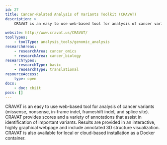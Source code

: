 ```yaml
---
id: 27
title: Cancer-Related Analysis of Variants Toolkit (CRAVAT)
description: >
    CRAVAT is an easy to use web-based tool for analysis of cancer variants (missense, nonsense, in-frame indel, frameshift indel, and splice site).
    
website: http://www.cravat.us/CRAVAT/
toolTypes:
    - toolType: analysis_tools/genomic_analysis
researchAreas:
    - researchArea: cancer_omics
    - researchArea: cancer_biology
researchTypes:
    - researchType: basic
    - researchType: translational
resourceAccess:
    type: open
docs:
    - doc: cbiit
pocs: []        
---
```

CRAVAT is an easy to use web-based tool for analysis of cancer variants (missense, nonsense, in-frame indel, frameshift indel, and splice site). CRAVAT provides scores and a variety of annotations that assist in identification of important variants. Results are provided in an interactive, highly graphical webpage and include annotated 3D structure visualization. CRAVAT is also available for local or cloud-based installation as a Docker container.